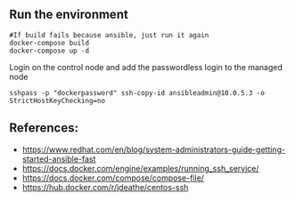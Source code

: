## Run the environment
```shell
#If build fails because ansible, just run it again
docker-compose build
docker-compose up -d
```

Login on the control node and add the passwordless login to the managed node
```shell
sshpass -p "dockerpassword" ssh-copy-id ansibleadmin@10.0.5.3 -o StrictHostKeyChecking=no
```

## References:
- https://www.redhat.com/en/blog/system-administrators-guide-getting-started-ansible-fast
- https://docs.docker.com/engine/examples/running_ssh_service/
- https://docs.docker.com/compose/compose-file/
- https://hub.docker.com/r/jdeathe/centos-ssh